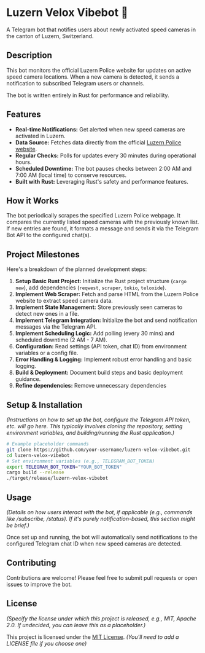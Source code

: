 # Luzern Velox Vibebot 🚨

A Telegram bot that notifies users about newly activated speed cameras in the canton of Luzern, Switzerland.

## Description

This bot monitors the official Luzern Police website for updates on active speed camera locations. When a new camera is detected, it sends a notification to subscribed Telegram users or channels.

The bot is written entirely in Rust for performance and reliability.

## Features

* **Real-time Notifications:** Get alerted when new speed cameras are activated in Luzern.
* **Data Source:** Fetches data directly from the official [Luzern Police website](https://polizei.lu.ch/organisation/sicherheit_verkehrspolizei/verkehrspolizei/spezialversorgung/verkehrssicherheit/Aktuelle_Tempomessungen).
* **Regular Checks:** Polls for updates every 30 minutes during operational hours.
* **Scheduled Downtime:** The bot pauses checks between 2:00 AM and 7:00 AM (local time) to conserve resources.
* **Built with Rust:** Leveraging Rust's safety and performance features.

## How it Works

The bot periodically scrapes the specified Luzern Police webpage. It compares the currently listed speed cameras with the previously known list. If new entries are found, it formats a message and sends it via the Telegram Bot API to the configured chat(s).

## Project Milestones

Here's a breakdown of the planned development steps:

1. **Setup Basic Rust Project:** Initialize the Rust project structure (`cargo new`), add dependencies (`reqwest`, `scraper`, `tokio`, `teloxide`).
2. **Implement Web Scraper:** Fetch and parse HTML from the Luzern Police website to extract speed camera data.
3. **Implement State Management:** Store previously seen cameras to detect new ones in a file.
4. **Implement Telegram Integration:** Initialize the bot and send notification messages via the Telegram API.
5. **Implement Scheduling Logic:** Add polling (every 30 mins) and scheduled downtime (2 AM - 7 AM).
6. **Configuration:** Read settings (API token, chat ID) from environment variables or a config file.
7. **Error Handling & Logging:** Implement robust error handling and basic logging.
8. **Build & Deployment:** Document build steps and basic deployment guidance.
9. **Refine dependencies:** Remove unnecessary dependencies

## Setup & Installation

*(Instructions on how to set up the bot, configure the Telegram API token, etc. will go here. This typically involves cloning the repository, setting environment variables, and building/running the Rust application.)*

```bash
# Example placeholder commands
git clone https://github.com/your-username/luzern-velox-vibebot.git
cd luzern-velox-vibebot
# Set environment variables (e.g., TELEGRAM_BOT_TOKEN)
export TELEGRAM_BOT_TOKEN="YOUR_BOT_TOKEN"
cargo build --release
./target/release/luzern-velox-vibebot
```

## Usage

*(Details on how users interact with the bot, if applicable (e.g., commands like /subscribe, /status). If it's purely notification-based, this section might be brief.)*

Once set up and running, the bot will automatically send notifications to the configured Telegram chat ID when new speed cameras are detected.

## Contributing

Contributions are welcome! Please feel free to submit pull requests or open issues to improve the bot.

## License

*(Specify the license under which this project is released, e.g., MIT, Apache 2.0. If undecided, you can leave this as a placeholder.)*

This project is licensed under the [MIT License](LICENSE). *(You'll need to add a LICENSE file if you choose one)*
